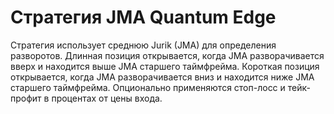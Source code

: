 # Стратегия JMA Quantum Edge

Стратегия использует среднюю Jurik (JMA) для определения разворотов.
Длинная позиция открывается, когда JMA разворачивается вверх и находится выше JMA старшего таймфрейма.
Короткая позиция открывается, когда JMA разворачивается вниз и находится ниже JMA старшего таймфрейма.
Опционально применяются стоп-лосс и тейк-профит в процентах от цены входа.

